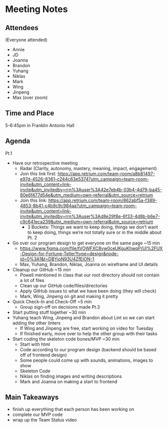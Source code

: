 # Meeting Notes
## Attendees
(Everyone attended)
- Annie
- JD
- Joanna
- Brandon
- Yuhang
- Niklas
- Mark
- Wing
- Jinpeng
- Max (over zoom)

## Time and Place
5-6:45pm in Franklin Antonio Hall

## Agenda
Pt.1
- Have our retrospective meeting
  - Radar (Clarity, autonomy, mastery, meaning, impact, engagement)
  - Join this link first: https://app.retrium.com/team-room/a8b81497-e97d-4526-8361-c244c63e5374?utm_campaign=team-room-invite&utm_content=link-invite&utm_invitedby=rrn%3Auser%3A42e7eb4b-03b4-4d79-ba45-80e6f477d54e&utm_medium=own-referral&utm_source=retrium
  - Join this link: https://app.retrium.com/team-room/862abf5a-f389-4853-8b41-c4b9c9c984aa?utm_campaign=team-room-invite&utm_content=link-invite&utm_invitedby=rrn%3Auser%3Ad8e29f8e-6f33-4d8b-b6e7-c9c641eca239&utm_medium=own-referral&utm_source=retrium
    - 3 Buckets: Things we want to keep doing, things we don’t want to keep doing, things we’re not totally sure or in the middle about
Pt. 2
- Go over our program design to get everyone on the same page   ~15 min
  - https://www.figma.com/file/tVOWFXC8vw0ceUKguKhwqP/UI%2FUX-Design-for-Fortune-Teller?type=design&node-id=0%3A1&t=DBYioN93U4ZfEiON-1
  - Max, Yuhang, Brandon, Niklas, Joanna on wireframe and UI details
- Cleanup our GitHub                                                                        ~15 min
  - Powell mentioned in class that our root directory should not contain a lot of files
  - Clean up our GitHub code/files/directories
  - Apply GitHub issues to what we have been doing (they will check)
  - Mark, Wing, Jinpeng on git and making it pretty
- Quick Check-In and Check-Off                                                        ~5 min
  - Group sign-off on decisions made
Pt.3
- Start putting stuff together                                                               ~30 min
- Yuhang teach Wing, Jinpeng and Brandon about Lint so we can start adding the other linters
  - If Wing and Jinpeng are free, start working on video for Tuesday
  - If finished early, move over to help the other group with their tasks
- Start coding the skeleton code bones/MVP                                                   ~30 min
  - Start with html
  - Code according to our program design (backend should be based off of frontend design)
  - Some people could come up with sounds, animations, images to show
  - Skeleton Code
  - Niklas on finding images and writing descriptions
  - Mark and Joanna on making a start to frontend


## Main Takeaways 
- finish up everything that each person has been working on
- complete our MVP code
- wrap up the Team Status video
